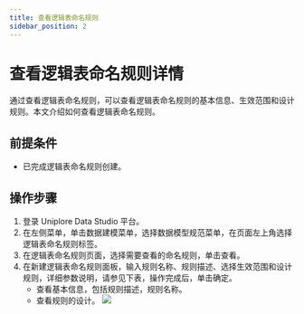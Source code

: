 ```yaml
---
title: 查看逻辑表命名规则
sidebar_position: 2
---
```


# 查看逻辑表命名规则详情
通过查看逻辑表命名规则，可以查看逻辑表命名规则的基本信息、生效范围和设计规则。本文介绍如何查看逻辑表命名规则。

## 前提条件
- 已完成逻辑表命名规则创建。

## 操作步骤
1. 登录 Uniplore Data Studio 平台。
2. 在左侧菜单，单击数据建模菜单，选择数据模型规范菜单，在页面左上角选择逻辑表命名规则标签。
3. 在逻辑表命名规则页面，选择需要查看的命名规则，单击查看。
4. 在新建逻辑表命名规则面板，输入规则名称、规则描述、选择生效范围和设计规则，详细参数说明，请参见下表，操作完成后，单击确定。
    - 查看基本信息，包括规则描述，规则名称。
    - 查看规则的设计。
[![](https://uniplore-docs.oss-cn-chengdu.aliyuncs.com/datastudio/data-model/rule-details.png)](https://uniplore-docs.oss-cn-chengdu.aliyuncs.com/datastudio/data-model/rule-details.png)
